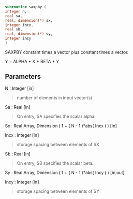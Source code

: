 ```fortran  
subroutine saxpby (  
integer n,  
real sa,  
real, dimension(*) sx,  
integer incx,  
real sb,  
real, dimension(*) sy,  
integer incy  
)  
```  
  
SAXPBY constant times a vector plus constant times a vector.  
  
Y = ALPHA * X + BETA * Y  
  
  
## Parameters  
N : Integer [in]  
> number of elements in input vector(s)  
  
Sa : Real [in]  
> On entry, SA specifies the scalar alpha.  
  
Sx : Real Array, Dimension ( 1 + ( N - 1 )*abs( Incx ) ) [in]  
  
Incx : Integer [in]  
> storage spacing between elements of SX  
  
Sb : Real [in]  
> On entry, SB specifies the scalar beta.  
  
Sy : Real Array, Dimension ( 1 + ( N - 1 )*abs( Incy ) ) [in,out]  
  
Incy : Integer [in]  
> storage spacing between elements of SY  
  

